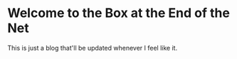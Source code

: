 # Welcome to the Box at the End of the Net

This is just a blog that'll be updated whenever I feel like it. 
